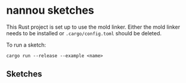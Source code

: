 # nannou sketches

This Rust project is set up to use the mold linker. Either the mold linker 
needs to be installed or `.cargo/config.toml` should be deleted.

To run a sketch:
```Shell
cargo run --release --example <name>

```

## Sketches
